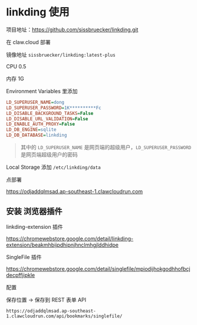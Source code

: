# linkding 使用

项目地址：https://github.com/sissbruecker/linkding.git

在 claw.cloud 部署

镜像地址 `sissbruecker/linkding:latest-plus`

CPU 0.5

内存 1G

Environment Variables 里添加

```ini
LD_SUPERUSER_NAME=dong
LD_SUPERUSER_PASSWORD=1K**********Fc
LD_DISABLE_BACKGROUND_TASKS=False
LD_DISABLE_URL_VALIDATION=False
LD_ENABLE_AUTH_PROXY=False
LD_DB_ENGINE=sqlite
LD_DB_DATABASE=linkding
```

> 其中的 `LD_SUPERUSER_NAME` 是网页端的超级用户，`LD_SUPERUSER_PASSWORD` 是网页端超级用户的密码

Local Storage 添加 `/etc/linkding/data`

点部署

https://odjaddqlmsad.ap-southeast-1.clawcloudrun.com

## 安装 浏览器插件

linkding-extension 插件

https://chromewebstore.google.com/detail/linkding-extension/beakmhbijpdhipnjhnclmhgjlddhidpe

SingleFile 插件

https://chromewebstore.google.com/detail/singlefile/mpiodijhokgodhhofbcjdecpffjipkle

配置

保存位置 -> 保存到 REST 表单 API

`https://odjaddqlmsad.ap-southeast-1.clawcloudrun.com/api/bookmarks/singlefile/`
